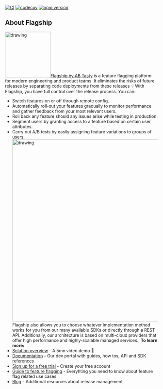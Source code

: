 [![CI](https://github.com/flagship-io/flagship-deno-sdk/actions/workflows/ci.yml/badge.svg)](https://github.com/flagship-io/flagship-deno-sdk/actions/workflows/ci.yml) [![codecov](https://codecov.io/gh/flagship-io/flagship-ts-sdk/branch/main/graph/badge.svg?token=IW0NWPTPSH)](https://codecov.io/gh/flagship-io/flagship-ts-sdk) [![npm version](https://badge.fury.io/js/@flagship.io%2Fjs-sdk.svg)](https://badge.fury.io/js/@flagship.io%2Fjs-sdk)

## About Flagship

​
<img src="https://www.flagship.io/wp-content/uploads/Flagship-horizontal-black-wake-AB.png" alt="drawing" width="150"/>
​
[Flagship by AB Tasty](https://www.flagship.io/) is a feature flagging platform for modern engineering and product teams. It eliminates the risks of future releases by separating code deployments from these releases :bulb: With Flagship, you have full control over the release process. You can:
​

- Switch features on or off through remote config.
- Automatically roll-out your features gradually to monitor performance and gather feedback from your most relevant users.
- Roll back any feature should any issues arise while testing in production.
- Segment users by granting access to a feature based on certain user attributes.
- Carry out A/B tests by easily assigning feature variations to groups of users.
  ​
  <img src="https://www.flagship.io/wp-content/uploads/demo-setup.png" alt="drawing" width="600"/>
  ​
  Flagship also allows you to choose whatever implementation method works for you from our many available SDKs or directly through a REST API. Additionally, our architecture is based on multi-cloud providers that offer high performance and highly-scalable managed services.
  ​
  **To learn more:**
  ​
- [Solution overview](https://www.flagship.io/#showvideo) - A 5mn video demo :movie_camera:
- [Documentation](https://docs.developers.flagship.io/) - Our dev portal with guides, how tos, API and SDK references
- [Sign up for a free trial](https://www.flagship.io/sign-up/) - Create your free account
- [Guide to feature flagging](https://www.flagship.io/feature-flags/) - Everyhting you need to know about feature flag related use cases
- [Blog](https://www.flagship.io/blog/) - Additional resources about release management
